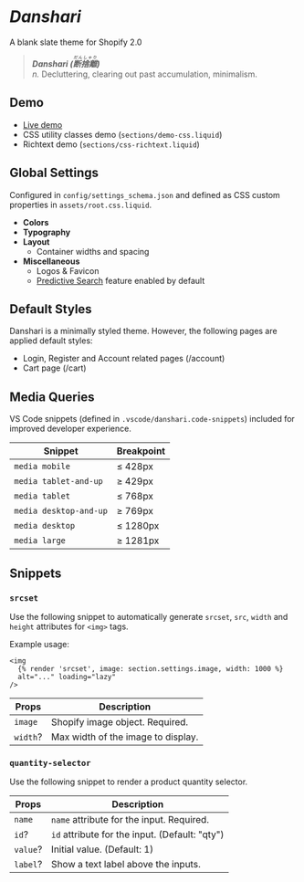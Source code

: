 # _Danshari_
A blank slate theme for Shopify 2.0

> **_Danshari (<ruby>断捨離<rt>だんしゃり</rt></ruby>)_**<br>
> _n._ Decluttering, clearing out past accumulation, minimalism.

## Demo
- [Live demo](https://human-dev.myshopify.com/)
- CSS utility classes demo (`sections/demo-css.liquid`)
- Richtext demo (`sections/css-richtext.liquid`)

## Global Settings
Configured in `config/settings_schema.json` and defined as CSS custom properties in `assets/root.css.liquid`.

- **Colors**
- **Typography**
- **Layout**
  - Container widths and spacing
- **Miscellaneous**
  - Logos & Favicon
  - [Predictive Search](https://shopify.dev/api/ajax/reference/predictive-search) feature enabled by default

## Default Styles
Danshari is a minimally styled theme. However, the following pages are applied default styles:
- Login, Register and Account related pages (/account)
- Cart page (/cart)

## Media Queries
VS Code snippets (defined in `.vscode/danshari.code-snippets`) included for improved developer experience.

| Snippet | Breakpoint |
| - | - |
| `media mobile` | ≤ 428px |
| `media tablet-and-up` | ≥ 429px |
| `media tablet` | ≤ 768px |
| `media desktop-and-up` | ≥ 769px |
| `media desktop` | ≤ 1280px |
| `media large` | ≥ 1281px |

## Snippets

### `srcset`
Use the following snippet to automatically generate `srcset`, `src`, `width` and `height` attributes for `<img>` tags.

Example usage:
```liquid
<img
  {% render 'srcset', image: section.settings.image, width: 1000 %}
  alt="..." loading="lazy"
/>
```

| Props | Description |
| - | - |
| `image` | Shopify image object. Required. |
| `width`? | Max width of the image to display. |

### `quantity-selector`
Use the following snippet to render a product quantity selector.

| Props | Description |
| - | - |
| `name` | `name` attribute for the input. Required. |
| `id`? | `id` attribute for the input. (Default: "qty") |
| `value`? | Initial value. (Default: 1) |
| `label`? | Show a text label above the inputs. |
